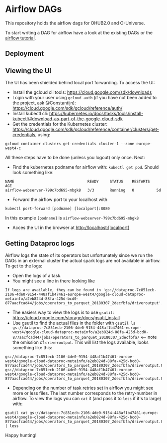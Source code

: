 # Airflow DAGs

This repository holds the airflow dags for OHUB2.0 and O-Universe.

To start writing a DAG for airflow have a look at the existing DAGs or the [airflow tutorial](https://airflow.apache.org/tutorial.html).

## Deployment


## Viewing the UI
The UI has been shielded behind local port forwarding. To access the UI:

- Install the gcloud cli tools: https://cloud.google.com/sdk/downloads
- Login with your user using `gcloud auth` (if you have not been added to the project, ask @Constantijn): https://cloud.google.com/sdk/gcloud/reference/auth/
- Install kubectl cli: https://kubernetes.io/docs/tasks/tools/install-kubectl/#download-as-part-of-the-google-cloud-sdk
- Get the credentials for the Kubernetes cluster: https://cloud.google.com/sdk/gcloud/reference/container/clusters/get-credentials, using: 
```
gcloud container clusters get-credentials cluster-1 --zone europe-west4-c
```

All these steps have to be done (unless you logout) only once. Next:

- Find the kubernetes podname for airflow with: `kubectl get pod`. Should look something like:
```
NAME                                 READY     STATUS    RESTARTS   AGE
airflow-webserver-799c7bd695-mbgk8   3/3       Running   0          5d
```
- Forward the airflow port to your localhost with 

```
kubectl port-forward [podname] [localport]:8080
```

In this example `[podname]` is `airflow-webserver-799c7bd695-mbgk8`
- Acces the UI in the browser at [http://localhost:[localport]](http://localhost:[localport])

## Getting Dataproc logs

Airflow logs the state of its operators but unfortunately since we run the DAGs in an external cluster the actual spark logs are not available in airflow. To get to the logs:

- Open the logs of a task.
- You might see a line in there looking like
```
If logs are available, they can be found in 'gs://dataproc-7c851ecb-2106-4de0-9154-448af1b47461-europe-west4/google-cloud-dataproc-metainfo/a2eb824d-88fa-425d-bcd0-877aacfcad44/jobs/operators_to_parquet_20180307_2decfbfa/driveroutput'.
```
- The easiers way to view the logs is to use `gsutil`: https://cloud.google.com/storage/docs/gsutil_install
- Use gsutil to find the actual files in the folder with
`gsutil ls gs://dataproc-7c851ecb-2106-4de0-9154-448af1b47461-europe-west4/google-cloud-dataproc-metainfo/a2eb824d-88fa-425d-bcd0-877aacfcad44/jobs/operators_to_parquet_20180307_2decfbfa/` <-- note the omission of `driveroutput`. This will list the logs available, looks something like this:
```
gs://dataproc-7c851ecb-2106-4de0-9154-448af1b47461-europe-west4/google-cloud-dataproc-metainfo/a2eb824d-88fa-425d-bcd0-877aacfcad44/jobs/operators_to_parquet_20180307_2decfbfa/driveroutput.000000000
gs://dataproc-7c851ecb-2106-4de0-9154-448af1b47461-europe-west4/google-cloud-dataproc-metainfo/a2eb824d-88fa-425d-bcd0-877aacfcad44/jobs/operators_to_parquet_20180307_2decfbfa/driveroutput.000000001
```
- Depending on the number of task retries set in airflow you might see more or less files. The last number corresponds to the retry-number in airflow. To view the logs you can `cat` it (and pass it to `less` if it's to large) with: 
```
gsutil cat gs://dataproc-7c851ecb-2106-4de0-9154-448af1b47461-europe-west4/google-cloud-dataproc-metainfo/a2eb824d-88fa-425d-bcd0-877aacfcad44/jobs/operators_to_parquet_20180307_2decfbfa/driveroutput.000000000 | less
```


Happy hunting!

